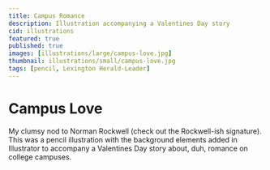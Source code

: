 ```yaml
---
title: Campus Romance
description: Illustration accompanying a Valentines Day story
cid: illustrations
featured: true
published: true
images: [illustrations/large/campus-love.jpg]
thumbnail: illustrations/small/campus-love.jpg
tags: [pencil, Lexington Herald-Leader]
---
```


# Campus Love

My clumsy nod to Norman Rockwell (check out the Rockwell-ish signature). This was a pencil illustration with the background elements added in Illustrator to accompany a Valentines Day story about, duh, romance on college campuses.
